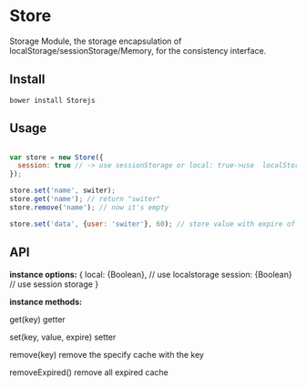 Store
=====

Storage Module, the storage encapsulation of localStorage/sessionStorage/Memory, for the consistency interface.

## Install
```base
bower install Storejs
```

## Usage
```javascript

var store = new Store({
  session: true // -> use sessionStorage or local: true->use  localStorage
});

store.set('name', switer);
store.get('name'); // return "switer"
store.remove('name'); // now it's empty

store.set('data', {user: 'switer'}, 60); // store value with expire of 60 seconds
```

## API
__instance options:__
{
    local: {Boolean},  // use localstorage
    session: {Boolean} // use session storage
}

__instance methods:__

get(key) getter

set(key, value, expire) setter

remove(key) remove the specify cache with the key

removeExpired() remove all expired cache